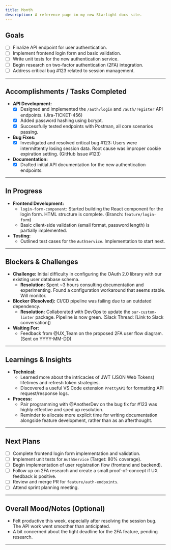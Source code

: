 ```yaml
---
title: Month
description: A reference page in my new Starlight docs site.
---
```



## Goals

* [ ] Finalize API endpoint for user authentication.
* [ ] Implement frontend login form and basic validation.
* [ ] Write unit tests for the new authentication service.
* [ ] Begin research on two-factor authentication (2FA) integration.
* [ ] Address critical bug #123 related to session management.

---

## Accomplishments / Tasks Completed

* **API Development:**
    * [x] Designed and implemented the `/auth/login` and `/auth/register` API endpoints. (Jira-TICKET-456)
    * [x] Added password hashing using bcrypt.
    * [x] Successfully tested endpoints with Postman, all core scenarios passing.
* **Bug Fixes:**
    * [x] Investigated and resolved critical bug #123: Users were intermittently losing session data. Root cause was improper cookie expiration setting. (GitHub Issue #123)
* **Documentation:**
    * [x] Drafted initial API documentation for the new authentication endpoints.

---

## In Progress

* **Frontend Development:**
    * `login-form-component`: Started building the React component for the login form. HTML structure is complete. (Branch: `feature/login-form`)
    * Basic client-side validation (email format, password length) is partially implemented.
* **Testing:**
    * Outlined test cases for the `AuthService`. Implementation to start next.

---

## Blockers & Challenges

* **Challenge:** Initial difficulty in configuring the OAuth 2.0 library with our existing user database schema.
    * **Resolution:** Spent ~3 hours consulting documentation and experimenting. Found a configuration workaround that seems stable. Will monitor.
* **Blocker (Resolved):** CI/CD pipeline was failing due to an outdated dependency.
    * **Resolution:** Collaborated with DevOps to update the `our-custom-linter` package. Pipeline is now green. (Slack Thread: [Link to Slack conversation])
* **Waiting For:**
    * Feedback from @UX_Team on the proposed 2FA user flow diagram. (Sent on YYYY-MM-DD)

---

## Learnings & Insights

* **Technical:**
    * Learned more about the intricacies of JWT (JSON Web Tokens) lifetimes and refresh token strategies.
    * Discovered a useful VS Code extension `PrettyAPI` for formatting API request/response logs.
* **Process:**
    * Pair programming with @AnotherDev on the bug fix for #123 was highly effective and sped up resolution.
    * Reminder to allocate more explicit time for writing documentation alongside feature development, rather than as an afterthought.

---

## Next Plans

* [ ] Complete frontend login form implementation and validation.
* [ ] Implement unit tests for `AuthService` (Target: 80% coverage).
* [ ] Begin implementation of user registration flow (frontend and backend).
* [ ] Follow up on 2FA research and create a small proof-of-concept if UX feedback is positive.
* [ ] Review and merge PR for `feature/auth-endpoints`.
* [ ] Attend sprint planning meeting.

---

## Overall Mood/Notes (Optional)

* Felt productive this week, especially after resolving the session bug. The API work went smoother than anticipated.
* A bit concerned about the tight deadline for the 2FA feature, pending research.

---